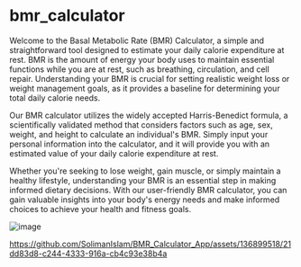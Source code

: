 # bmr_calculator

Welcome to the Basal Metabolic Rate (BMR) Calculator, a simple and straightforward tool designed to estimate your daily calorie expenditure at rest. BMR is the amount of energy your body uses to maintain essential functions while you are at rest, such as breathing, circulation, and cell repair. Understanding your BMR is crucial for setting realistic weight loss or weight management goals, as it provides a baseline for determining your total daily calorie needs.

Our BMR calculator utilizes the widely accepted Harris-Benedict formula, a scientifically validated method that considers factors such as age, sex, weight, and height to calculate an individual's BMR. Simply input your personal information into the calculator, and it will provide you with an estimated value of your daily calorie expenditure at rest.

Whether you're seeking to lose weight, gain muscle, or simply maintain a healthy lifestyle, understanding your BMR is an essential step in making informed dietary decisions. With our user-friendly BMR calculator, you can gain valuable insights into your body's energy needs and make informed choices to achieve your health and fitness goals.

![image](https://github.com/SolimanIslam/BMR_Calculator_App/assets/136899518/34c5e7e8-6cdb-4d1c-8313-54268042fd21)

https://github.com/SolimanIslam/BMR_Calculator_App/assets/136899518/21dd83d8-c244-4333-916a-cb4c93e38b4a


